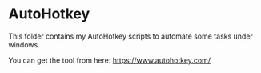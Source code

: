 # AutoHotkey

This folder contains my AutoHotkey scripts to automate some tasks under windows.

You can get the tool from here: https://www.autohotkey.com/
